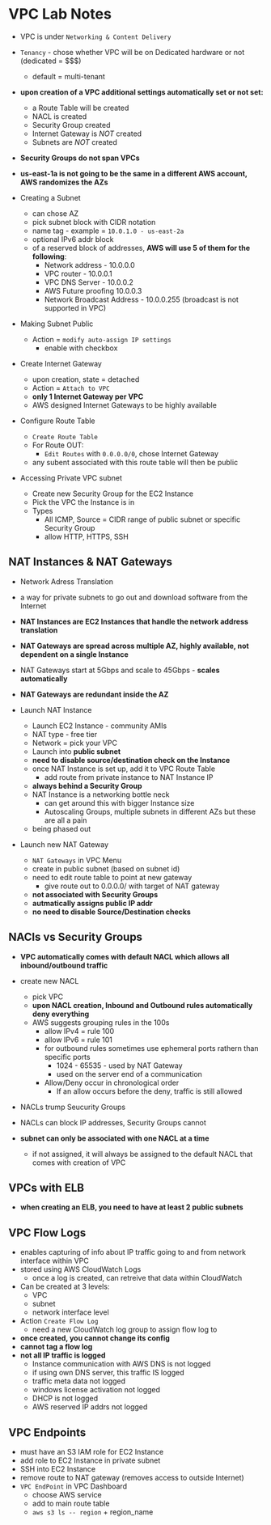 # VPC Lab Notes

* VPC is under `Networking & Content Delivery`
* `Tenancy` - chose whether VPC will be on Dedicated hardware or not (dedicated = $$$)
  * default = multi-tenant
* **upon creation of a VPC additional settings automatically set or not set:**
  * a Route Table will be created
  * NACL is created
  * Security Group created
  * Internet Gateway is *NOT* created
  * Subnets are *NOT* created

* **Security Groups do not span VPCs**
* **us-east-1a is not going to be the same in a different AWS account, AWS randomizes the AZs**

* Creating a Subnet
  * can chose AZ
  * pick subnet block with CIDR notation
  * name tag - example = `10.0.1.0 - us-east-2a`
  * optional IPv6 addr block
  * of a reserved block of addresses, **AWS will use 5 of them for the following**:
    * Network address - 10.0.0.0
    * VPC router - 10.0.0.1
    * VPC DNS Server - 10.0.0.2
    * AWS Future proofing 10.0.0.3
    * Network Broadcast Address - 10.0.0.255 (broadcast is not supported in VPC)

* Making Subnet Public
  * Action = `modify auto-assign IP settings`
    * enable with checkbox

* Create Internet Gateway
  * upon creation, state = detached
  * Action = `Attach to VPC`
  * **only 1 Internet Gateway per VPC**
  * AWS designed Internet Gateways to be highly available

* Configure Route Table
  * `Create Route Table`
  * For Route OUT:
    * `Edit Routes` with `0.0.0.0/0`, chose Internet Gateway
  * any subent associated with this route table will then be public

* Accessing Private VPC subnet
  * Create new Security Group for the EC2 Instance
  * Pick the VPC the Instance is in
  * Types
    * All ICMP, Source = CIDR range of public subnet or specific Security Group
    * allow HTTP, HTTPS, SSH

## NAT Instances & NAT Gateways

* Network Adress Translation
* a way for private subnets to go out and download software from the Internet
* **NAT Instances are EC2 Instances that handle the network address translation**
* **NAT Gateways are spread across multiple AZ, highly available, not dependent on a single Instance**
* NAT Gateways start at 5Gbps and scale to 45Gbps - **scales automatically**
* **NAT Gateways are redundant inside the AZ**

* Launch NAT Instance
  * Launch EC2 Instance - community AMIs
  * NAT type - free tier
  * Network = pick your VPC
  * Launch into **public subnet**
  * **need to disable source/destination check on the Instance**
  * once NAT Instance is set up, add it to VPC Route Table
    * add route from private instance to NAT Instance IP
  * **always behind a Security Group**
  * NAT Instance is a networking bottle neck
    * can get around this with bigger Instance size
    * Autoscaling Groups, multiple subnets in different AZs but these are all a pain
  * being phased out

* Launch new NAT Gateway
  * `NAT Gateways` in VPC Menu
  * create in public subnet (based on subnet id)
  * need to edit route table to point at new gateway
    * give route out to 0.0.0.0/ with target of NAT gateway
  * **not associated with Security Groups**
  * **autmatically assigns public IP addr**
  * **no need to disable Source/Destination checks**

## NACls vs Security Groups

* **VPC automatically comes with default NACL which allows all inbound/outbound traffic**
* create new NACL
  * pick VPC
  * **upon NACL creation, Inbound and Outbound rules automatically deny everything**
  * AWS suggests grouping rules in the 100s
    * allow IPv4 = rule 100
    * allow IPv6 = rule 101
    * for outbound rules sometimes use ephemeral ports rathern than specific ports
      * 1024 - 65535 - used by NAT Gateway
      * used on the server end of a communication
    * Allow/Deny occur in chronological order
      * If an allow occurs before the deny, traffic is still allowed

* NACLs trump Seucurity Groups
* NACLs can block IP addresses, Security Groups cannot
* **subnet can only be associated with one NACL at a time**
  * if not assigned, it will always be assigned to the default NACL that comes with creation of VPC

## VPCs with ELB

* **when creating an ELB, you need to have at least 2 public subnets**

## VPC Flow Logs

* enables capturing of info about IP traffic going to and from network interface within VPC
* stored using AWS CloudWatch Logs
  * once a log is created, can retreive that data within CloudWatch
* Can be created at 3 levels:
  * VPC
  * subnet
  * network interface level
* Action `Create Flow Log`
  * need a new CloudWatch log group to assign flow log to
* **once created, you cannot change its config**
* **cannot tag a flow log**
* **not all IP traffic is logged**
  * Instance communication with AWS DNS is not logged
  * if using own DNS server, this traffic IS logged
  * traffic meta data not logged
  * windows license activation not logged
  * DHCP is not logged
  * AWS reserved IP addrs not logged

## VPC Endpoints

* must have an S3 IAM role for EC2 Instance
* add role to EC2 Instance in private subnet
* SSH into EC2 Instance 
* remove route to NAT gateway (removes access to outside Internet)
* `VPC EndPoint` in VPC Dashboard
  * choose AWS service
  * add to main route table
  * `aws s3 ls -- region` + region_name
